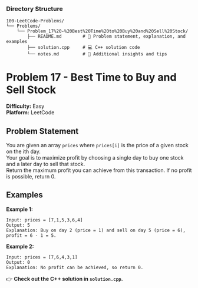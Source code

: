 ### **Directory Structure**

```
100-LeetCode-Problems/
└── Problems/
    └── Problem_17%20-%20Best%20Time%20to%20Buy%20and%20Sell%20Stock/
        ├── README.md        # 📄 Problem statement, explanation, and examples
        ├── solution.cpp     # 💻 C++ solution code
        └── notes.md         # 📝 Additional insights and tips
```

# Problem 17 - Best Time to Buy and Sell Stock

**Difficulty:** Easy  
**Platform:** LeetCode

## Problem Statement

You are given an array `prices` where `prices[i]` is the price of a given stock on the ith day.  
Your goal is to maximize profit by choosing a single day to buy one stock and a later day to sell that stock.  
Return the maximum profit you can achieve from this transaction. If no profit is possible, return 0.

## Examples

**Example 1:**  
```
Input: prices = [7,1,5,3,6,4]
Output: 5
Explanation: Buy on day 2 (price = 1) and sell on day 5 (price = 6), profit = 6 - 1 = 5.
```

**Example 2:**  
```
Input: prices = [7,6,4,3,1]
Output: 0
Explanation: No profit can be achieved, so return 0.
```

👉 **Check out the C++ solution in `solution.cpp`.**
